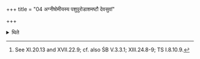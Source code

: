 +++
title = "04 अग्नीषोमीयस्य पशुपुरोडाशमष्टौ देवसुवां"

+++

<details><summary>थिते</summary>

4. Immediately after the taking out of the material for the sacrificial bread in connection with the animal sacrifice to Agnīṣomau,[^1] he takes out the material for the Devasū-oblations.  

[^1]: See XI.20.13 and XVII.22.9; cf. also ŚB V.3.3.1; XIII.24.8-9; TS I.8.10.9.  
</details>
